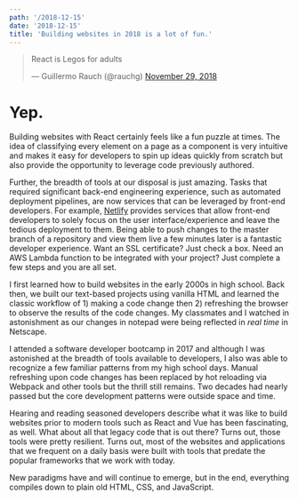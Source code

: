 ```yaml
---
path: '/2018-12-15'
date: '2018-12-15'
title: 'Building websites in 2018 is a lot of fun.'
---
```


<blockquote class="twitter-tweet tw-align-center" data-theme="dark" data-lang="en"><p lang="en" dir="ltr">React is Legos for adults</p>&mdash; Guillermo Rauch (@rauchg) <a href="https://twitter.com/rauchg/status/1068183829737664512?ref_src=twsrc%5Etfw">November 29, 2018</a></blockquote>

# Yep.

Building websites with React certainly feels like a fun puzzle at times. The idea of classifying every element on a page as a component is very intuitive and makes it easy for developers to spin up ideas quickly from scratch but also provide the opportunity to leverage code previously authored.

Further, the breadth of tools at our disposal is just amazing. Tasks that required significant back-end engineering experience, such as automated deployment pipelines, are now services that can be leveraged by front-end developers. For example, [Netlify](https://www.netlify.com) provides services that allow front-end developers to solely focus on the user interface/experience and leave the tedious deployment to them. Being able to push changes to the master branch of a repository and view them live a few minutes later is a fantastic developer experience. Want an SSL certificate? Just check a box. Need an AWS Lambda function to be integrated with your project? Just complete a few steps and you are all set.

I first learned how to build websites in the early 2000s in high school. Back then, we built our text-based projects using vanilla HTML and learned the classic workflow of 1) making a code change then 2) refreshing the browser to observe the results of the code changes. My classmates and I watched in astonishment as our changes in notepad were being reflected in _real time_ in Netscape.

I attended a software developer bootcamp in 2017 and although I was astonished at the breadth of tools available to developers, I also was able to recognize a few familiar patterns from my high school days. Manual refreshing upon code changes has been replaced by hot reloading via Webpack and other tools but the thrill still remains. Two decades had nearly passed but the core development patterns were outside space and time.

Hearing and reading seasoned developers describe what it was like to build websites prior to modern tools such as React and Vue has been fascinating, as well. What about all that legacy code that is out there? Turns out, those tools were pretty resilient. Turns out, most of the websites and applications that we frequent on a daily basis were built with tools that predate the popular frameworks that we work with today.

New paradigms have and will continue to emerge, but in the end, everything compiles down to plain old HTML, CSS, and JavaScript.
